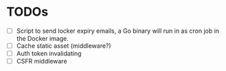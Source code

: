 # TODOs

- [ ] Script to send locker expiry emails, a Go binary will run in as cron job
      in the Docker image.
- [ ] Cache static asset (middleware?)
- [ ] Auth token invalidating
- [ ] CSFR middleware
